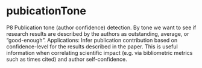 # pubicationTone
P8    Publication tone (author confidence) detection. By tone we want to see if research results are described by the authors as outstanding, average, or “good-enough”. Applications: Infer publication contribution based on confidence-level for the results described in the paper. This is useful information when correlating scientific impact (e.g. via bibliometric metrics such as times cited) and author self-confidence.
